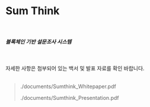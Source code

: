 # Sum Think
<br>

#### *블록체인 기반 설문조사 시스템*
<br>
<br>
자세한 사항은 첨부되어 있는 백서 및 발표 자료를 확인 바랍니다.
<br>
<br>

> ./documents/Sumthink_Whitepaper.pdf
>
> ./documents/Sumthink_Presentation.pdf

